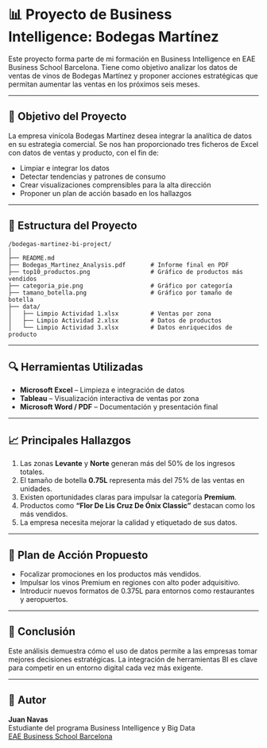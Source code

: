 # 📊 Proyecto de Business Intelligence: Bodegas Martínez

Este proyecto forma parte de mi formación en Business Intelligence en EAE Business School Barcelona. Tiene como objetivo analizar los datos de ventas de vinos de Bodegas Martínez y proponer acciones estratégicas que permitan aumentar las ventas en los próximos seis meses.

---

## 🧠 Objetivo del Proyecto

La empresa vinícola Bodegas Martínez desea integrar la analítica de datos en su estrategia comercial. Se nos han proporcionado tres ficheros de Excel con datos de ventas y producto, con el fin de:

- Limpiar e integrar los datos
- Detectar tendencias y patrones de consumo
- Crear visualizaciones comprensibles para la alta dirección
- Proponer un plan de acción basado en los hallazgos

---

## 📁 Estructura del Proyecto

```
/bodegas-martinez-bi-project/
│
├── README.md
├── Bodegas_Martinez_Analysis.pdf       # Informe final en PDF
├── top10_productos.png                 # Gráfico de productos más vendidos
├── categoria_pie.png                   # Gráfico por categoría
├── tamano_botella.png                  # Gráfico por tamaño de botella
├── data/
│   ├── Limpio Actividad 1.xlsx         # Ventas por zona
│   ├── Limpio Actividad 2.xlsx         # Datos de productos
│   └── Limpio Actividad 3.xlsx         # Datos enriquecidos de producto
```

---

## 🔍 Herramientas Utilizadas

- **Microsoft Excel** – Limpieza e integración de datos
- **Tableau** – Visualización interactiva de ventas por zona
- **Microsoft Word / PDF** – Documentación y presentación final

---

## 📈 Principales Hallazgos

1. Las zonas **Levante** y **Norte** generan más del 50% de los ingresos totales.
2. El tamaño de botella **0.75L** representa más del 75% de las ventas en unidades.
3. Existen oportunidades claras para impulsar la categoría **Premium**.
4. Productos como **“Flor De Lis Cruz De Ónix Classic”** destacan como los más vendidos.
5. La empresa necesita mejorar la calidad y etiquetado de sus datos.

---

## 🧩 Plan de Acción Propuesto

- Focalizar promociones en los productos más vendidos.
- Impulsar los vinos Premium en regiones con alto poder adquisitivo.
- Introducir nuevos formatos de 0.375L para entornos como restaurantes y aeropuertos.

---

## 💬 Conclusión

Este análisis demuestra cómo el uso de datos permite a las empresas tomar mejores decisiones estratégicas. La integración de herramientas BI es clave para competir en un entorno digital cada vez más exigente.

---

## 📌 Autor

**Juan Navas**  
Estudiante del programa Business Intelligence y Big Data  
[EAE Business School Barcelona](https://www.eae.es)
